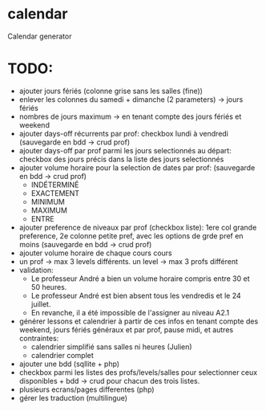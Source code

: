 # calendar

Calendar generator

# TODO:

- ajouter jours fériés (colonne grise sans les salles (fine))
- enlever les colonnes du samedi + dimanche (2 parameters) -> jours fériés
- nombres de jours maximum -> en tenant compte des jours fériés et weekend
- ajouter days-off récurrents par prof: checkbox lundi à vendredi (sauvegarde en bdd -> crud prof)
- ajouter days-off par prof parmi les jours selectionnés au départ: checkbox des jours précis dans la liste des jours selectionnés
- ajouter volume horaire pour la selection de dates par prof: (sauvegarde en bdd -> crud prof)
  - INDÉTERMINÉ
  - EXACTEMENT
  - MINIMUM
  - MAXIMUM
  - ENTRE
- ajouter preference de niveaux par prof (checkbox liste): 1ere col grande preference, 2e colonne petite pref, avec les options de grde pref en moins (sauvegarde en bdd -> crud prof)
- ajouter volume horaire de chaque cours cours
- un prof -> max 3 levels différents. un level -> max 3 profs différent
- validation:
  - Le professeur André a bien un volume horaire compris entre 30 et 50 heures.
  - Le professeur André est bien absent tous les vendredis et le 24 juillet.
  - En revanche, il a été impossible de l'assigner au niveau A2.1
- générer lessons et calendrier à partir de ces infos en tenant compte des weekend, jours fériés généraux et par prof, pause midi, et autres contraintes:
    - calendrier simplifié sans salles ni heures (Julien)
    - calendrier complet
- ajouter une bdd (sqllite + php)
- checkbox parmi les listes des profs/levels/salles pour selectionner ceux disponibles + bdd -> crud pour chacun des trois listes.
- plusieurs ecrans/pages differentes (php)
- gérer les traduction (multilingue)
